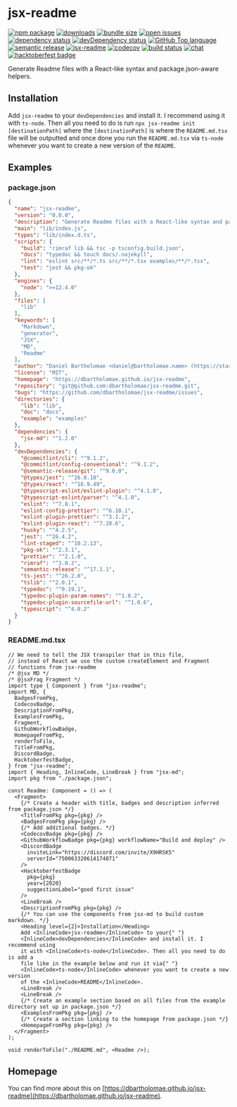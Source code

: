 # jsx-readme

[![npm package](https://badge.fury.io/js/jsx-readme.svg)](https://npmjs.org/package/jsx-readme)
[![downloads](https://img.shields.io/npm/dw/jsx-readme.svg)](https://npm-stat.com/charts.html?package=jsx-readme)
[![bundle size](https://img.shields.io/bundlephobia/minzip/jsx-readme.svg)](https://bundlephobia.com/result?p=jsx-readme)
[![open issues](https://img.shields.io/github/issues-raw/dbartholomae/jsx-readme.svg)](https://github.com/dbartholomae/jsx-readme/issues)
[![dependency status](https://david-dm.org/dbartholomae/jsx-readme.svg?theme=shields.io)](https://david-dm.org/dbartholomae/jsx-readme)
[![devDependency status](https://david-dm.org/dbartholomae/jsx-readme/dev-status.svg)](https://david-dm.org/dbartholomae/jsx-readme?type=dev)
[![GitHub Top language](https://img.shields.io/github/languages/top/dbartholomae/jsx-readme)](https://github.com/dbartholomae/jsx-readme)
[![semantic release](https://img.shields.io/badge/%20%20%F0%9F%93%A6%F0%9F%9A%80-semantic--release-e10079.svg)](https://github.com/semantic-release/semantic-release#badge)
[![jsx-readme](https://img.shields.io/badge/jsx--readme-lightgrey)](https://dbartholomae.github.io/jsx-readme)
[![codecov](https://codecov.io/gh/dbartholomae/jsx-readme/branch/main/graph/badge.svg)](https://codecov.io/gh/dbartholomae/jsx-readme)
[![build status](https://github.com/dbartholomae/jsx-readme/workflows/Build%20and%20deploy/badge.svg?branch=main)](https://github.com/dbartholomae/jsx-readme/actions?query=workflow%3A"Build%20and%20deploy")
[![chat](https://img.shields.io/discord/750063320614174871)](https://discord.com/invite/X9HRSK5)
[![hacktoberfest badge](https://img.shields.io/github/hacktoberfest/2020/dbartholomae/jsx-readme?suggestion_label=good%20first%20issue)](https://github.com/dbartholomae/jsx-readme)

Generate Readme files with a React\-like syntax and package\.json\-aware helpers\.

## Installation

Add `jsx-readme` to your `devDependencies` and install it. I recommend using it with `ts-node`. Then all you need to do is run `npx jsx-readme init [destinationPath]` where the `[destinationPath]` is where the `README.md.tsx` file will be outputted and once done you run the `README.md.tsx` via `ts-node` whenever you want to create a new version of the `README`.

## Examples

### package.json

```json
{
  "name": "jsx-readme",
  "version": "0.0.0",
  "description": "Generate Readme files with a React-like syntax and package.json-aware helpers.",
  "main": "lib/index.js",
  "types": "lib/index.d.ts",
  "scripts": {
    "build": "rimraf lib && tsc -p tsconfig.build.json",
    "docs": "typedoc && touch docs/.nojekyll",
    "lint": "eslint src/**/*.ts src/**/*.tsx examples/**/*.tsx",
    "test": "jest && pkg-ok"
  },
  "engines": {
    "node": ">=12.4.0"
  },
  "files": [
    "lib"
  ],
  "keywords": [
    "Markdown",
    "generator",
    "JSX",
    "MD",
    "Readme"
  ],
  "author": "Daniel Bartholomae <daniel@bartholomae.name> (https://startup-cto.net)",
  "license": "MIT",
  "homepage": "https://dbartholomae.github.io/jsx-readme",
  "repository": "git@github.com:dbartholomae/jsx-readme.git",
  "bugs": "https://github.com/dbartholomae/jsx-readme/issues",
  "directories": {
    "lib": "lib",
    "doc": "docs",
    "example": "examples"
  },
  "dependencies": {
    "jsx-md": "^1.2.0"
  },
  "devDependencies": {
    "@commitlint/cli": "^9.1.2",
    "@commitlint/config-conventional": "^9.1.2",
    "@semantic-release/git": "^9.0.0",
    "@types/jest": "^26.0.10",
    "@types/react": "^16.9.49",
    "@typescript-eslint/eslint-plugin": "^4.1.0",
    "@typescript-eslint/parser": "^4.1.0",
    "eslint": "^7.8.1",
    "eslint-config-prettier": "^6.10.1",
    "eslint-plugin-prettier": "^3.1.2",
    "eslint-plugin-react": "^7.20.6",
    "husky": "^4.2.5",
    "jest": "^26.4.2",
    "lint-staged": "^10.2.13",
    "pkg-ok": "^2.3.1",
    "prettier": "^2.1.0",
    "rimraf": "^3.0.2",
    "semantic-release": "^17.1.1",
    "ts-jest": "^26.2.0",
    "tslib": "^2.0.1",
    "typedoc": "^0.19.1",
    "typedoc-plugin-param-names": "^1.0.2",
    "typedoc-plugin-sourcefile-url": "^1.0.6",
    "typescript": "^4.0.2"
  }
}
```

### README.md.tsx

```tsx
// We need to tell the JSX transpiler that in this file,
// instead of React we use the custom createElement and Fragment
// functions from jsx-readme
/* @jsx MD */
/* @jsxFrag Fragment */
import type { Component } from "jsx-readme";
import MD, {
  BadgesFromPkg,
  CodecovBadge,
  DescriptionFromPkg,
  ExamplesFromPkg,
  Fragment,
  GithubWorkflowBadge,
  HomepageFromPkg,
  renderToFile,
  TitleFromPkg,
  DiscordBadge,
  HacktoberfestBadge,
} from "jsx-readme";
import { Heading, InlineCode, LineBreak } from "jsx-md";
import pkg from "./package.json";

const Readme: Component = () => (
  <Fragment>
    {/* Create a header with title, badges and description inferred from package.json */}
    <TitleFromPkg pkg={pkg} />
    <BadgesFromPkg pkg={pkg} />
    {/* Add additional badges. */}
    <CodecovBadge pkg={pkg} />
    <GithubWorkflowBadge pkg={pkg} workflowName="Build and deploy" />
    <DiscordBadge
      inviteLink="https://discord.com/invite/X9HRSK5"
      serverId="750063320614174871"
    />
    <HacktoberfestBadge
      pkg={pkg}
      year={2020}
      suggestionLabel="good first issue"
    />
    <LineBreak />
    <DescriptionFromPkg pkg={pkg} />
    {/* You can use the components from jsx-md to build custom markdown. */}
    <Heading level={2}>Installation</Heading>
    Add <InlineCode>jsx-readme</InlineCode> to your{" "}
    <InlineCode>devDependencies</InlineCode> and install it. I recommend using
    it with <InlineCode>ts-node</InlineCode>. Then all you need to do is add a
    file like in the example below and run it via{" "}
    <InlineCode>ts-node</InlineCode> whenever you want to create a new version
    of the <InlineCode>README</InlineCode>.
    <LineBreak />
    <LineBreak />
    {/* Create an example section based on all files from the example directory set up in package.json */}
    <ExamplesFromPkg pkg={pkg} />
    {/* Create a section linking to the homepage from package.json */}
    <HomepageFromPkg pkg={pkg} />
  </Fragment>
);

void renderToFile("./README.md", <Readme />);
```

## Homepage

You can find more about this on [https://dbartholomae.github.io/jsx-readme](https://dbartholomae.github.io/jsx-readme).
